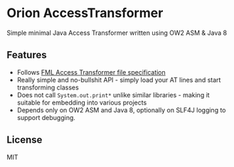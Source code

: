 # Orion AccessTransformer

Simple minimal Java Access Transformer written using OW2 ASM & Java 8

## Features
- Follows [FML Access Transformer file specification](https://github.com/MinecraftForge/AccessTransformers/blob/423735c5095eea78059f96f1a9167cf423b32e12/FMLAT.md)
- Really simple and no-bullshit API - simply load your AT lines and start transforming classes
- Does not call `System.out.print*` unlike similar libraries - making it suitable for embedding into
various projects
- Depends only on OW2 ASM and Java 8, optionally on SLF4J logging to support debugging.

## License

MIT
